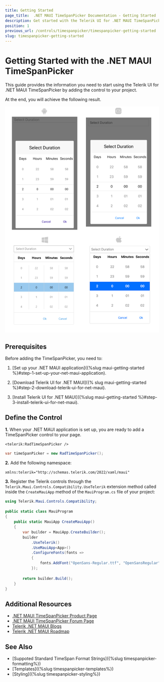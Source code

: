 ```yaml
---
title: Getting Started
page_title:  .NET MAUI TimeSpanPicker Documentation - Getting Started
description: Get started with the Telerik UI for .NET MAUI TimeSpanPicker and add the control to your .NET MAUI project.
position: 1
previous_url: /controls/timespanpicker/timespanpicker-getting-started
slug: timespanpicker-getting-started
---
```


# Getting Started with the .NET MAUI TimeSpanPicker

This guide provides the information you need to start using the Telerik UI for .NET MAUI TimeSpanPicker by adding the control to your project.

At the end, you will achieve the following result.

![TimeSpan Picker Getting Started](images/timespanpicker_getting_started.png)

## Prerequisites

Before adding the TimeSpanPicker, you need to:

1. [Set up your .NET MAUI application]({%slug maui-getting-started %}#step-1-set-up-your-net-maui-application).

1. [Download Telerik UI for .NET MAUI]({% slug maui-getting-started %}#step-2-download-telerik-ui-for-net-maui).

1. [Install Telerik UI for .NET MAUI]({%slug maui-getting-started %}#step-3-install-telerik-ui-for-net-maui).

## Define the Control

**1.** When your .NET MAUI application is set up, you are ready to add a TimeSpanPicker control to your page.

```XAML
<telerik:RadTimeSpanPicker />
```
```C#
var timeSpanPicker = new RadTimeSpanPicker();
```

**2.** Add the following namespace:

```XAML
xmlns:telerik="http://schemas.telerik.com/2022/xaml/maui" 
```

**3.** Register the Telerik controls through the `Telerik.Maui.Controls.Compatibility.UseTelerik` extension method called inside the `CreateMauiApp` method of the `MauiProgram.cs` file of your project:

```C#
using Telerik.Maui.Controls.Compatibility;

public static class MauiProgram
{
	public static MauiApp CreateMauiApp()
	{
		var builder = MauiApp.CreateBuilder();
		builder
			.UseTelerik()
			.UseMauiApp<App>()
			.ConfigureFonts(fonts =>
			{
				fonts.AddFont("OpenSans-Regular.ttf", "OpenSansRegular");
			});

		return builder.Build();
	}
}
```

## Additional Resources

- [.NET MAUI TimeSpanPicker Product Page](https://www.telerik.com/maui-ui/timespanpicker)
- [.NET MAUI TimeSpanPicker Forum Page](https://www.telerik.com/forums/maui?tagId=1851)
- [Telerik .NET MAUI Blogs](https://www.telerik.com/blogs/mobile-net-maui)
- [Telerik .NET MAUI Roadmap](https://www.telerik.com/support/whats-new/maui-ui/roadmap)

## See Also

- [Suppoted Standard TimeSpan Format Strings]({%slug timespanpicker-formatting%})
- [Templates]({%slug timespanpicker-templates%})
- [Styling]({%slug timespanpicker-styling%})
